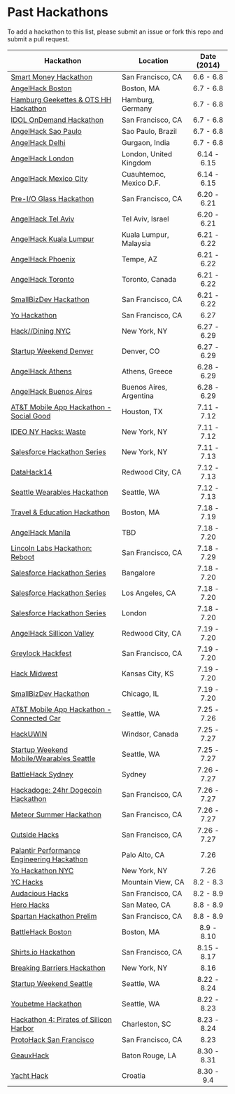 Past Hackathons
=====================

To add a hackathon to this list, please submit an issue or fork this repo and submit a pull request.

| Hackathon                                                | Location        | Date (2014)            |
| -------------------------------------------------------------- |-------------  | :---------------------:|
| [Smart Money Hackathon](http://www.eventbrite.com/e/smart-money-hackathon-registration-11443791689) | San Francisco, CA | 6.6 - 6.8 |
| [AngelHack Boston](http://www.angelhack.com/event/angelhack-boston-spring-2014/) | Boston, MA | 6.7 - 6.8 |
| [Hamburg Geekettes & OTS HH Hackathon](http://hamburg-hackathon.de/hackathon/) | Hamburg, Germany | 6.7 - 6.8 |
| [IDOL OnDemand Hackathon](http://www.eventbrite.com/e/idol-ondemand-hackathon-unleashing-innovation-and-breaking-boundaries-tickets-10845853239) | San Francisco, CA | 6.7 - 6.8 |
| [AngelHack Sao Paulo](http://www.angelhack.com/event/angelhack-sao-paulo-spring-2014/) | Sao Paulo, Brazil | 6.7 - 6.8 |
| [AngelHack Delhi](http://www.angelhack.com/event/angelhackdelhispring-2014/) | Gurgaon, India | 6.7 - 6.8 |
| [AngelHack London](http://www.angelhack.com/event/angelhack-london-spring-2014/) | London, United Kingdom | 6.14 - 6.15 |
| [AngelHack Mexico City](http://www.angelhack.com/event/angelhack-mexico-city-spring-2014/) | Cuauhtemoc, Mexico D.F. | 6.14 - 6.15 |
| [Pre-I/O Glass Hackathon](https://www.eventbrite.com/e/pre-io-google-glass-hackathon-tickets-11494645795) | San Francisco, CA | 6.20 - 6.21 |
| [AngelHack Tel Aviv](http://www.angelhack.com/event/angelhack-tel-aviv-spring-2014/) | Tel Aviv, Israel | 6.20 - 6.21 |
| [AngelHack Kuala Lumpur](http://www.angelhack.com/event/angelhack-kuala-lumpur-spring-2014/) | Kuala Lumpur, Malaysia | 6.21 - 6.22 |
| [AngelHack Phoenix](http://www.angelhack.com/event/angelhack-phoenix-arizona-spring-2014/) | Tempe, AZ | 6.21 - 6.22 |
| [AngelHack Toronto](http://www.angelhack.com/event/angelhack-toronto-spring-2014/) | Toronto, Canada | 6.21 - 6.22 |
| [SmallBizDev Hackathon](http://smallbizdevhackathon.com/event/san-francisco/) | San Francisco, CA | 6.21 - 6.22 |
| [Yo Hackathon](https://www.eventbrite.com/e/yo-hackathon-2-letters-2-hours-ready-set-yo-tickets-12071296573) | San Francisco, CA | 6.27 |
| [Hack//Dining NYC](http://hackdiningnyc.foodtechconnect.com/) | New York, NY | 6.27 - 6.29 |
| [Startup Weekend Denver](http://denver.startupweekend.org) | Denver, CO | 6.27 - 6.29 |
| [AngelHack Athens](http://www.angelhack.com/event/angelhackathensspring-2014/) | Athens, Greece | 6.28 - 6.29 |
| [AngelHack Buenos Aires](http://www.angelhack.com/event/angelhack-buenos-aires-spring-2014/) | Buenos Aires, Argentina | 6.28 - 6.29 |
| [AT&T Mobile App Hackathon - Social Good](http://www.eventbrite.com/e/att-mobile-app-hackathon-houston-social-good-tickets-11385701941) | Houston, TX | 7.11 - 7.12 |
| [IDEO NY Hacks: Waste](http://www.ideo.com/hackathon/nyc/) | New York, NY | 7.11 - 7.12 |
| [Salesforce Hackathon Series](http://www.summerofhacks.com/) | New York, NY | 7.11 - 7.13 |
| [DataHack14](https://www.eventbrite.com/e/datahack14-tickets-11934894591) | Redwood City, CA | 7.12 - 7.13 |
| [Seattle Wearables Hackathon](http://www.meetup.com/Seattle-Hackathons/events/184601052/) | Seattle, WA | 7.12 - 7.13 |
| [Travel & Education Hackathon](https://www.eventbrite.com/e/travel-education-hackathon-tickets-11993939195) | Boston, MA | 7.18 - 7.19 |
| [AngelHack Manila](http://www.angelhack.com/event/angelhackmanilaspring-2014/) | TBD | 7.18 - 7.20 |
| [Lincoln Labs Hackathon: Reboot](https://www.eventbrite.com/e/lincoln-labs-hackathon-reboot-tickets-11516687723) | San Francisco, CA | 7.18 - 7.29 |
| [Salesforce Hackathon Series](http://www.summerofhacks.com/) | Bangalore | 7.18 - 7.20 |
| [Salesforce Hackathon Series](http://www.summerofhacks.com/) | Los Angeles, CA | 7.18 - 7.20 |
| [Salesforce Hackathon Series](http://www.summerofhacks.com/) | London | 7.18 - 7.20 |
| [AngelHack Sillicon Valley](http://www.angelhack.com/event/angelhack-silicon-valley-spring-2014/) | Redwood City, CA | 7.19 - 7.20 |
| [Greylock Hackfest](http://greylocku.com/hackfest/) | San Francisco, CA | 7.19 - 7.20 |
| [Hack Midwest](http://hackmidwest.com/) | Kansas City, KS | 7.19 - 7.20 |
| [SmallBizDev Hackathon](http://smallbizdevhackathon.com/event/chicago/) | Chicago, IL | 7.19 - 7.20 |
| [AT&T Mobile App Hackathon - Connected Car](http://www.eventbrite.com/e/att-mobile-app-hackathon-connected-car-seattle-tickets-11385922601) | Seattle, WA | 7.25 - 7.26 |
| [HackUWIN](http://hackuwin.com/) | Windsor, Canada | 7.25 - 7.27 |
| [Startup Weekend Mobile/Wearables Seattle](http://www.up.co/communities/usa/seattle/startup-weekend/3912) | Seattle, WA | 7.25 - 7.27 |
| [BattleHack Sydney](https://2014.battlehack.org/sydney) | Sydney | 7.26 - 7.27 |
| [Hackadoge: 24hr Dogecoin Hackathon](http://hackadoge.com) | San Francisco, CA | 7.26 - 7.27 |
| [Meteor Summer Hackathon](http://hackathon.meteor.com/) | San Francisco, CA | 7.26 - 7.27 |
| [Outside Hacks](https://www.eventbrite.com/e/outside-hacks-tickets-12202940323) | San Francisco, CA | 7.26 - 7.27 |
| [Palantir Performance Engineering Hackathon](https://www.eventbrite.com/e/palantir-performance-engineering-hackathon-tickets-12260757255) | Palo Alto, CA | 7.26 |
| [Yo Hackathon NYC](http://www.eventbrite.com/e/yo-hackathon-nyc-2-letters-2-hours-ready-set-yo-tickets-12145608843) | New York, NY | 7.26 |
| [YC Hacks](http://blog.ycombinator.com/yc-hacks-august-2-3-2014) | Mountain View, CA | 8.2 - 8.3 |
| [Audacious Hacks](http://audacious.is/hackdacious/) | San Francisco, CA | 8.2 - 8.9 |
| [Hero Hacks](http://hackathonofheroes.com/) | San Mateo, CA | 8.8 - 8.9 |
| [Spartan Hackathon Prelim](http://www.hackfit.com/portfolio/spartan-hackathon-prelim/) | San Francisco, CA | 8.8 - 8.9 |
| [BattleHack Boston](https://2014.battlehack.org/boston) | Boston, MA | 8.9 - 8.10 |
| [Shirts.io Hackathon](https://www.eventbrite.com/e/shirtsio-hackathon-tickets-11951688823) | San Francisco, CA | 8.15 - 8.17 |
| [Breaking Barriers Hackathon](https://www.eventbrite.com/e/breaking-barriers-hackathon-tickets-12534722693) | New York, NY | 8.16 |
| [Startup Weekend Seattle](http://www.up.co/communities/usa/seattle/startup-weekend/4001) | Seattle, WA | 8.22 - 8.24 |
| [Youbetme Hackathon](https://www.eventbrite.com/e/youbetme-hackathon-tickets-12211744657) | Seattle, WA | 8.22 - 8.23 |
| [Hackathon 4: Pirates of Silicon Harbor](http://hackathon.sparcedge.com/) | Charleston, SC | 8.23 - 8.24 |
| [ProtoHack San Francisco](http://protohack.org/san-francisco-august-23-2014/) | San Francisco, CA | 8.23 |
| [GeauxHack](http://geauxhack.com/) | Baton Rouge, LA | 8.30 - 8.31 |
| [Yacht Hack](http://www.yachthack.com/) | Croatia | 8.30 - 9.4 |
